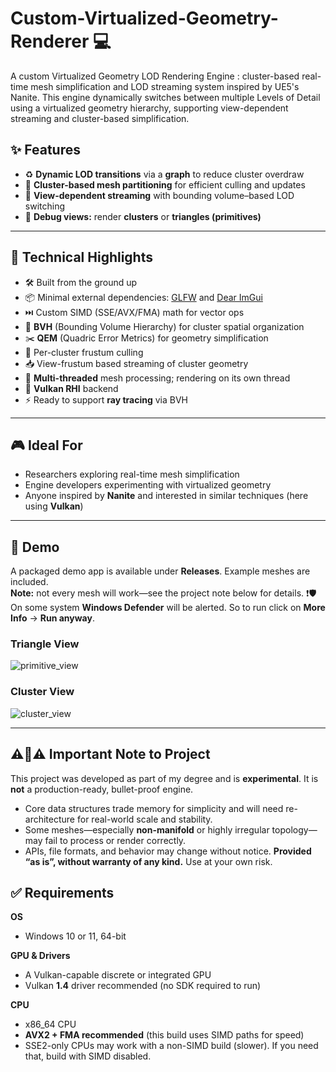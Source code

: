 # Custom-Virtualized-Geometry-Renderer 💻
A custom Virtualized Geometry LOD Rendering Engine : cluster-based real-time mesh simplification and LOD streaming system inspired by UE5's Nanite. This engine dynamically switches between multiple Levels of Detail using a virtualized geometry hierarchy, supporting view-dependent streaming and cluster-based simplification.

## ✨ Features
- ♻️ **Dynamic LOD transitions** via a **graph** to reduce cluster overdraw  
- 🧩 **Cluster-based mesh partitioning** for efficient culling and updates  
- 🚀 **View-dependent streaming** with bounding volume–based LOD switching  
- 🍭 **Debug views:** render **clusters** or **triangles (primitives)**
---
## 🔧 Technical Highlights
- 🛠️ Built from the ground up
- 📦 Minimal external dependencies: [GLFW](https://www.glfw.org/) and [Dear ImGui](https://github.com/ocornut/imgui)
- ⏭️ Custom SIMD (SSE/AVX/FMA) math for vector ops
- 🌲 **BVH** (Bounding Volume Hierarchy) for cluster spatial organization
- ✂️ **QEM** (Quadric Error Metrics) for geometry simplification
- 🎯 Per-cluster frustum culling
- 📥 View-frustum based streaming of cluster geometry
- 🧵 **Multi-threaded** mesh processing; rendering on its own thread
- 🌋 **Vulkan RHI** backend
- ⚡️ Ready to support **ray tracing** via BVH
---
## 🎮 Ideal For
- Researchers exploring real-time mesh simplification  
- Engine developers experimenting with virtualized geometry  
- Anyone inspired by **Nanite** and interested in similar techniques (here using **Vulkan**)
---
## 🎥 Demo
A packaged demo app is available under **Releases**. Example meshes are included.  
**Note:** not every mesh will work—see the project note below for details.
❗️🛡️ On some system **Windows Defender**  will be alerted. So to run click on **More Info** -> **Run anyway**.

### Triangle View
![primitive_view](https://github.com/user-attachments/assets/a9ed94d2-7118-47bd-86d3-0f5ba690bb0b)

### Cluster View
![cluster_view](https://github.com/user-attachments/assets/84c4f374-0396-4df2-bed2-5ee1261dde27)

---
## ⚠️🚧⚠️ Important Note to Project
This project was developed as part of my degree and is **experimental**. It is **not** a production-ready, bullet-proof engine.
- Core data structures trade memory for simplicity and will need re-architecture for real-world scale and stability.
- Some meshes—especially **non-manifold** or highly irregular topology—may fail to process or render correctly.
- APIs, file formats, and behavior may change without notice.
**Provided “as is”, without warranty of any kind.** Use at your own risk.

## ✅ Requirements
**OS**
- Windows 10 or 11, 64-bit
 
**GPU & Drivers**
- A Vulkan-capable discrete or integrated GPU
- Vulkan **1.4** driver recommended (no SDK required to run)

**CPU**
- x86_64 CPU
- **AVX2 + FMA recommended** (this build uses SIMD paths for speed)
- SSE2-only CPUs may work with a non-SIMD build (slower). If you need that, build with SIMD disabled.



